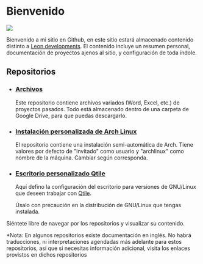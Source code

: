 <h1>Bienvenido</h1>

<img src="/images/bienvenido.png">

<p>
    Bienvenido a mi sitio en Github, en este sitio estará 
    almacenado contenido distinto a 
    <a href="https://www.leondevs.com" rel="noopener noreferrer" target="_blank">Leon developments</a>.
    El contenido incluye un resumen personal, documentación de 
    proyectos ajenos al sitio, y configuración de toda índole.
</p>

<h2>Repositorios</h2>
<ul>
    <li>
        <h3>
            <a href="https://github.com/CesarLeonC/Archivos">
                Archivos
            </a>
        </h3>
        <p>
            Este repositorio contiene archivos variados 
            (Word, Excel, etc.) de proyectos pasados. 
            Todo está almacenado dentro de una carpeta de 
            Google Drive, para que puedas descargarlo.
        </p>
    </li>
    <li>
        <h3>
            <a href="https://github.com/CesarLeonC/arch">
                Instalación personalizada de Arch Linux
            </a>
        </h3>
        <p>
            El repositorio contiene una instalación semi-automática de 
            Arch. Tiene valores por defecto de "invitado" como usuario 
            y "archlinux" como nombre de la máquina. Cambiar según 
            corresponda.
        </p>
    </li>
    <li>
        <h3>
            <a href="https://github.com/CesarLeonC/qtile-personal-config">
                Escritorio personalizado Qtile
            </a>
        </h3>
        <p>
            Aquí defino la configuración del escritorio para 
            versiones de GNU/Linux que deseen trabajar con 
            <a href="http://www.qtile.org">Qtile</a>.
        </p>
        <p>
            Úsalo con precaución en la distribución de 
            GNU/Linux que tengas instalada.
        </p>
    </li>
</ul>

<p>
    Siéntete libre de navegar por los 
    repositorios y visualizar su contenido.
</p>

<p>
    *Nota: En algunos repositorios existe documentación 
    en inglés. No habrá traducciones, ni interpretaciones 
    agendadas más adelante para estos repositorios, así 
    que si necesitas información adicional, visita los 
    enlaces provistos en dichos repositorios
</p>